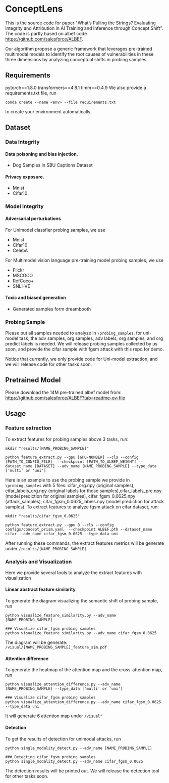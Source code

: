 # ConceptLens
This is the source code for paper "What’s Pulling the Strings? Evaluating Integrity and Attribution in AI Training and Inference through Concept Shift". The code is partly based on albef code https://github.com/salesforce/ALBEF.

Our algorithm propose a generic framework that leverages pre-trained multimodal models to identify the root causes of vulnerabilities in these three dimensions by analyzing conceptual shifts in probing samples. 

## Requirements
pytorch==1.8.0
transformers==4.8.1
timm==0.4.9
We also provide a requirements.txt file, run 
```
conda create --name <env> --file requirements.txt
```
to create your environment automatically.

## Dataset
### Data Integrity
#### Data poisoning and bias injection.
- Dog Samples in SBU Captions Dataset
  
#### Privacy exposure.
- Mnist
- Cifar10

### Model Integrity
#### Adversarial perturbations
For Unimodel classfier probing samples, we use
- Mnist
- Cifar10
- CelebA

For Multimodel vision language pre-training model probing samples, we use
- Flickr
- MSCOCO
- RefCoco+
- SNLI-VE

#### Toxic and biased generation
- Generated samples form dreambooth

### Probing Sample 
Please put all samples needed to analyze in ```\probing_samples```, for uni-model task, the adv samples, org samples, adv labels, org samples, and org predict labels is needed. We will release probing samples collected by us soon, and provide the cifar sample with fgsm attack with this repo for demo.

Notice that currently, we only provide code for Uni-model extraction, and we will release code for other tasks soon. 



## Pretrained Model 
Please download the 14M pre-trained albef model from: https://github.com/salesforce/ALBEF?tab=readme-ov-file

## Usage
### Feature extraction
To extract features for probing samples above 3 tasks, run: 
```
mkdir "results/[NAME_PROBING_SAMPLE]"

python feature_extract.py --gpu [GPU-NUMBER] --cls --config [PATH_TO_CONFIG_FILE]  --checkpoint [PATH_TO_ALBEF_WEIGHT] --dataset_name [DATASET] --adv_name [NAME_PROBING_SAMPLE] --type_data ['multi' or 'uni']
```

Here is an example to use the probing sample we provide in  ```\probing_samples``` with 5 files:  cifar_org.npy (original samples), cifar_labels_org.npy (original labels for those samples),cifar_labels_pre.npy (model prediction for original samples),  cifar_fgsm_0.0625.npy (attack_samples), cifar_fgsm_0.0625_labels.npy (model prediction for attack samples). To extract features to analyze fgsm attack on cifar dataset, run:
```
mkdir "results/cifar_fgsm_0.0625"

python feature_extract.py --gpu 0 --cls --config configs/concept_prism.yaml  --checkpoint ALBEF.pth --dataset_name cifar --adv_name cifar_fgsm_0.0625 --type_data uni
```

After running these commands, the extract features metrics will be generate under ```/results/[NAME_PROBING_SAMPLE]```

### Analysis and Visualization
Here we provide several tools to analyze the extract features with visualization
#### Linear abstract feature similarity
To generate the diagram visualizing the semantic shift of probing sample, run
```
python visualize_feature_similarity.py --adv_name [NAME_PROBING_SAMPLE] 

### Visualize cifar_fgsm probing samples
python visualize_feature_similarity.py --adv_name cifar_fgsm_0.0625 
```
The diagram will be generate: ```/visual/[NAME_PROBING_SAMPLE]_feature_sim.pdf```
#### Attention difference
To generate the heatmap of the attention map and the cross-attention map, run
```
python visualize_attention_difference.py --adv_name [NAME_PROBING_SAMPLE] --type_data ['multi' or 'uni']

### Visualize cifar_fgsm probing samples
python visualize_attention_difference.py --adv_name cifar_fgsm_0.0625 --type_data uni
```
It will generate 6 attention map under  ```/visual"```
#### Detection
To get the results of detection for unimodal attacks, run
```
python single_modality_detect.py --adv_name [NAME_PROBING_SAMPLE] 

### Detecting cifar_fgsm probing samples
python single_modality_detect.py --adv_name cifar_fgsm_0.0625
```
The detection results will be printed out.
We will release the detection tool for other tasks soon.

